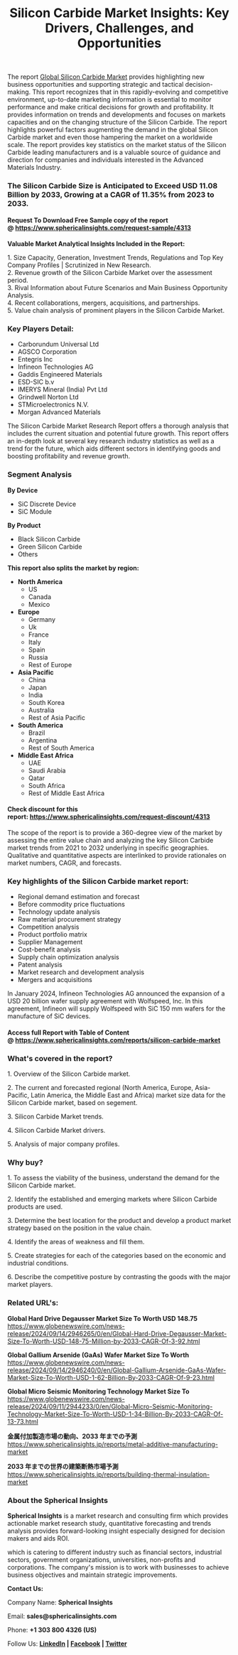 <h1 style="text-align: center;">Silicon Carbide Market Insights: Key Drivers, Challenges, and Opportunities</h1>
<p>&nbsp;</p>
<p>The report&nbsp;<a href="https://www.sphericalinsights.com/reports/silicon-carbide-market" target="_blank" rel="noopener noreferrer">Global Silicon Carbide Market</a>&nbsp;provides highlighting new business opportunities and supporting strategic and tactical decision-making. This report recognizes that in this rapidly-evolving and competitive environment, up-to-date marketing information is essential to monitor performance and make critical decisions for growth and profitability. It provides information on trends and developments and focuses on markets capacities and on the changing structure of the Silicon Carbide. The report highlights powerful factors augmenting the demand in the global Silicon Carbide market and even those hampering the market on a worldwide scale. The report provides key statistics on the market status of the Silicon Carbide leading manufacturers and is a valuable source of guidance and direction for companies and individuals interested in the Advanced Materials Industry.</p>
<h3>The Silicon Carbide Size is Anticipated to Exceed USD 11.08 Billion by 2033, Growing at a CAGR of 11.35% from 2023 to 2033.</h3>
<h4>Request To Download Free Sample copy of the report @&nbsp;<a href="https://www.sphericalinsights.com/request-sample/4313" target="_blank" rel="noopener noreferrer">https://www.sphericalinsights.com/request-sample/4313</a></h4>
<p><strong>Valuable Market Analytical Insights Included in the Report:</strong></p>
<p>1. Size Capacity, Generation, Investment Trends, Regulations and Top Key Company Profiles | Scrutinized in New Research.<br />2. Revenue growth of the Silicon Carbide Market over the assessment period.<br />3. Rival Information about Future Scenarios and Main Business Opportunity Analysis.<br />4. Recent collaborations, mergers, acquisitions, and partnerships.<br />5. Value chain analysis of prominent players in the Silicon Carbide Market.</p>
<h3><strong>Key Players Detail:</strong></h3>
<ul>
<li>Carborundum Universal Ltd</li>
<li>AGSCO Corporation</li>
<li>Entegris Inc</li>
<li>Infineon Technologies AG</li>
<li>Gaddis Engineered Materials</li>
<li>ESD-SIC b.v</li>
<li>IMERYS Mineral (India) Pvt Ltd</li>
<li>Grindwell Norton Ltd</li>
<li>STMicroelectronics N.V.</li>
<li>Morgan Advanced Materials</li>
</ul>
<p>The&nbsp;<a>Silicon Carbide Market Research Report</a>&nbsp;offers a thorough analysis that includes the current situation and potential future growth. This report offers an in-depth look at several key research industry statistics as well as a trend for the future, which aids different sectors in identifying goods and boosting profitability and revenue growth.</p>
<h3><strong>Segment Analysis</strong></h3>
<p><strong>By Device</strong></p>
<ul>
<li>SiC Discrete Device</li>
<li>SiC Module</li>
</ul>
<p><strong>By Product</strong></p>
<ul>
<li>Black Silicon Carbide</li>
<li>Green Silicon Carbide</li>
<li>Others</li>
</ul>
<p><strong>This report also splits the market by region:</strong></p>
<ul>
<li><strong>North America</strong>
<ul>
<li>US</li>
<li>Canada</li>
<li>Mexico</li>
</ul>
</li>
<li><strong>Europe</strong>
<ul>
<li>Germany</li>
<li>Uk</li>
<li>France</li>
<li>Italy</li>
<li>Spain</li>
<li>Russia</li>
<li>Rest of Europe</li>
</ul>
</li>
<li><strong>Asia Pacific</strong>
<ul>
<li>China</li>
<li>Japan</li>
<li>India</li>
<li>South Korea</li>
<li>Australia</li>
<li>Rest of Asia Pacific</li>
</ul>
</li>
<li><strong>South America</strong>
<ul>
<li>Brazil</li>
<li>Argentina</li>
<li>Rest of South America</li>
</ul>
</li>
<li><strong>Middle East Africa</strong>
<ul>
<li>UAE</li>
<li>Saudi Arabia</li>
<li>Qatar</li>
<li>South Africa</li>
<li>Rest of Middle East Africa</li>
</ul>
</li>
</ul>
<h4>Check discount for this report:&nbsp;<a href="https://www.sphericalinsights.com/request-discount/4313" target="_blank" rel="noopener noreferrer">https://www.sphericalinsights.com/request-discount/4313</a></h4>
<p>The scope of the report is to provide a 360-degree view of the market by assessing the entire value chain and analyzing the key Silicon Carbide market trends from 2021 to 2032 underlying in specific geographies. Qualitative and quantitative aspects are interlinked to provide rationales on market numbers, CAGR, and forecasts.</p>
<h3><strong>Key highlights of the Silicon Carbide market report:</strong></h3>
<ul>
<li>Regional demand estimation and forecast</li>
<li>Before commodity price fluctuations</li>
<li>Technology update analysis</li>
<li>Raw material procurement strategy</li>
<li>Competition analysis</li>
<li>Product portfolio matrix</li>
<li>Supplier Management</li>
<li>Cost-benefit analysis</li>
<li>Supply chain optimization analysis</li>
<li>Patent analysis</li>
<li>Market research and development analysis</li>
<li>Mergers and acquisitions</li>
</ul>
<p>In January 2024, Infineon Technologies AG announced the expansion of a USD 20 billion wafer supply agreement with Wolfspeed, Inc. In this agreement, Infineon will supply Wolfspeed with SiC 150 mm wafers for the manufacture of SiC devices.</p>
<h4>Access full Report with Table of Content @&nbsp;<a href="https://www.sphericalinsights.com/reports/silicon-carbide-market" target="_blank" rel="noopener noreferrer">https://www.sphericalinsights.com/reports/silicon-carbide-market</a></h4>
<h3><strong>What's covered in the report?</strong></h3>
<p>1. Overview of the Silicon Carbide market.</p>
<p>2. The current and forecasted regional (North America, Europe, Asia-Pacific, Latin America, the Middle East and Africa) market size data for the Silicon Carbide market, based on segement.</p>
<p>3. Silicon Carbide Market trends.</p>
<p>4. Silicon Carbide Market drivers.</p>
<p>5. Analysis of major company profiles.</p>
<h3><strong>Why buy?</strong></h3>
<p>1. To assess the viability of the business, understand the demand for the Silicon Carbide market.</p>
<p>2. Identify the established and emerging markets where Silicon Carbide products are used.</p>
<p>3. Determine the best location for the product and develop a product market strategy based on the position in the value chain.</p>
<p>4. Identify the areas of weakness and fill them.</p>
<p>5. Create strategies for each of the categories based on the economic and industrial conditions.</p>
<p>6. Describe the competitive posture by contrasting the goods with the major market players.</p>
<h3><strong>Related URL's:</strong></h3>
<p><strong>Global Hard Drive Degausser Market Size To Worth USD 148.75</strong><br /><a href="https://www.globenewswire.com/news-release/2024/09/14/2946265/0/en/Global-Hard-Drive-Degausser-Market-Size-To-Worth-USD-148-75-Million-by-2033-CAGR-Of-3-92.html" rel="nofollow">https://www.globenewswire.com/news-release/2024/09/14/2946265/0/en/Global-Hard-Drive-Degausser-Market-Size-To-Worth-USD-148-75-Million-by-2033-CAGR-Of-3-92.html</a>&nbsp;</p>
<p><strong>Global Gallium Arsenide (GaAs) Wafer Market Size To Worth</strong><br /><a href="https://www.globenewswire.com/news-release/2024/09/14/2946240/0/en/Global-Gallium-Arsenide-GaAs-Wafer-Market-Size-To-Worth-USD-1-62-Billion-By-2033-CAGR-Of-9-23.html" rel="nofollow">https://www.globenewswire.com/news-release/2024/09/14/2946240/0/en/Global-Gallium-Arsenide-GaAs-Wafer-Market-Size-To-Worth-USD-1-62-Billion-By-2033-CAGR-Of-9-23.html</a>&nbsp;</p>
<p><strong>Global Micro Seismic Monitoring Technology Market Size To</strong><br /><a href="https://www.globenewswire.com/news-release/2024/09/11/2944233/0/en/Global-Micro-Seismic-Monitoring-Technology-Market-Size-To-Worth-USD-1-34-Billion-By-2033-CAGR-Of-13-73.html" rel="nofollow">https://www.globenewswire.com/news-release/2024/09/11/2944233/0/en/Global-Micro-Seismic-Monitoring-Technology-Market-Size-To-Worth-USD-1-34-Billion-By-2033-CAGR-Of-13-73.html</a>&nbsp;</p>
<p><strong>金属付加製造市場の動向、2033 年までの予測</strong><br /><a href="https://www.sphericalinsights.jp/reports/metal-additive-manufacturing-market" rel="nofollow">https://www.sphericalinsights.jp/reports/metal-additive-manufacturing-market</a>&nbsp;</p>
<p><strong>2033 年までの世界の建築断熱市場予測</strong><br /><a href="https://www.sphericalinsights.jp/reports/building-thermal-insulation-market" rel="nofollow">https://www.sphericalinsights.jp/reports/building-thermal-insulation-market</a>&nbsp;</p>
<h3><strong>About the Spherical Insights</strong></h3>
<p><strong>Spherical Insights</strong>&nbsp;is a market research and consulting firm which provides actionable market research study, quantitative forecasting and trends analysis provides forward-looking insight especially designed for decision makers and aids ROI.</p>
<p>which is catering to different industry such as financial sectors, industrial sectors, government organizations, universities, non-profits and corporations. The company's mission is to work with businesses to achieve business objectives and maintain strategic improvements.</p>
<p><strong>Contact Us:</strong></p>
<p>Company Name:&nbsp;<strong>Spherical Insights</strong></p>
<p>Email:&nbsp;<strong>sales@sphericalinsights.com</strong></p>
<p>Phone:&nbsp;<strong>+1 303 800 4326 (US)</strong></p>
<p>Follow Us:&nbsp;<strong><a href="https://www.linkedin.com/company/spherical-insight/" rel="nofollow"><u>LinkedIn</u></a>&nbsp;|&nbsp;<a href="https://www.facebook.com/sphericalinsights22" rel="nofollow"><u>Facebook</u></a>&nbsp;|&nbsp;<a href="https://twitter.com/SInsights_US" rel="nofollow"><u>Twitter</u></a></strong></p>
